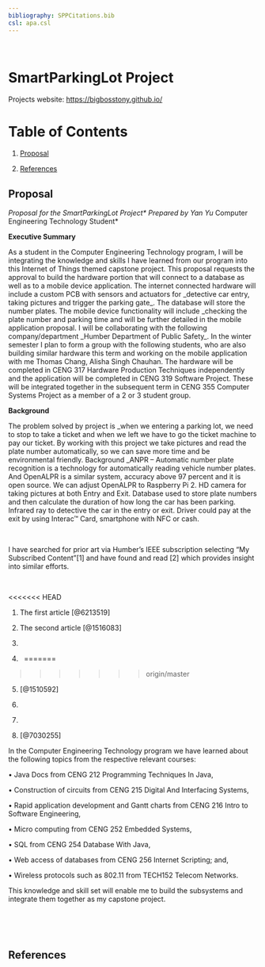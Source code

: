```yaml
---
bibliography: SPPCitations.bib
csl: apa.csl
---
```


 

SmartParkingLot Project
=======================

Projects website: <https://bigbosstony.github.io/>

Table of Contents
=================

1.  [Proposal](#proposal)

2.  [References](#references)

Proposal
--------

*Proposal for the SmartParkingLot Project\* Prepared by Yan Yu* Computer
Engineering Technology Student\*

**Executive Summary** 

As a student in the Computer Engineering Technology program, I will be
integrating the knowledge and skills I have learned from our program into this
Internet of Things themed capstone project. This proposal requests the approval
to build the hardware portion that will connect to a database as well as to a
mobile device application. The internet connected hardware will include a custom
PCB with sensors and actuators for \_detective car entry, taking pictures and
trigger the parking gate_. The database will store the number plates. The mobile
device functionality will include \_checking the plate number and parking time
and will be further detailed in the mobile application proposal. I will be
collaborating with the following company/department \_Humber Department of
Public Safety_. In the winter semester I plan to form a group with the following
students, who are also building similar hardware this term and working on the
mobile application with me Thomas Chang, Alisha Singh Chauhan. The hardware will
be completed in CENG 317 Hardware Production Techniques independently and the
application will be completed in CENG 319 Software Project. These will be
integrated together in the subsequent term in CENG 355 Computer Systems Project
as a member of a 2 or 3 student group.

**Background**

The problem solved by project is \_when we entering a parking lot, we need to
stop to take a ticket and when we left we have to go the ticket machine to pay
our ticket. By working with this project we take pictures and read the plate
number automatically, so we can save more time and be environmental friendly.
Background \_ANPR – Automatic number plate recognition is a technology for
automatically reading vehicle number plates. And OpenALPR is a similar system,
accuracy above 97 percent and it is open source. We can adjust OpenALPR to
Raspberry Pi 2. HD camera for taking pictures at both Entry and Exit. Database
used to store plate numbers and then calculate the duration of how long the car
has been parking. Infrared ray to detective the car in the entry or exit. Driver
could pay at the exit by using Interac™ Card, smartphone with NFC or cash.

 

I have searched for prior art via Humber’s IEEE subscription selecting “My
Subscribed Content”[1] and have found and read [2] which provides insight into
similar efforts.

 

<<<<<<< HEAD
1.  The first article [@6213519]

2.  The second article [@1516083]

3.   

4.   
=======
>>>>>>> origin/master

5.  [@1510592]

6.  

7.   

8.  [@7030255]

In the Computer Engineering Technology program we have learned about the
following topics from the respective relevant courses:

• Java Docs from CENG 212 Programming Techniques In Java,

• Construction of circuits from CENG 215 Digital And Interfacing Systems,

• Rapid application development and Gantt charts from CENG 216 Intro to Software
Engineering,

• Micro computing from CENG 252 Embedded Systems,

• SQL from CENG 254 Database With Java,

• Web access of databases from CENG 256 Internet Scripting; and,

• Wireless protocols such as 802.11 from TECH152 Telecom Networks.

This knowledge and skill set will enable me to build the subsystems and
integrate them together as my capstone project.

 

 

References
----------

 
